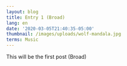```yaml
---
layout: blog
title: Entry 1 (Broad)
lang: en
date: '2020-03-05T21:40:35-05:00'
thumbnail: /images/uploads/wolf-mandala.jpg
terms: Music
---
```

This will be the first post (Broad)
